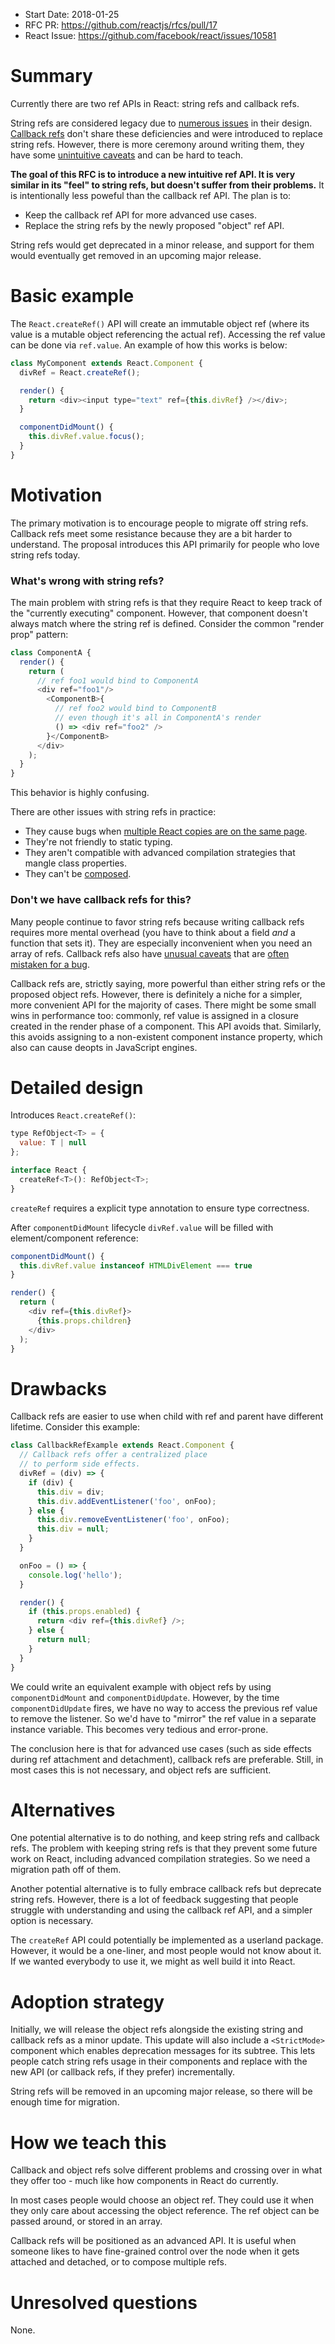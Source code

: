 - Start Date: 2018-01-25
- RFC PR: https://github.com/reactjs/rfcs/pull/17
- React Issue: https://github.com/facebook/react/issues/10581

# Summary

Currently there are two ref APIs in React: string refs and callback refs.

String refs are considered legacy due to [numerous issues](https://github.com/facebook/react/issues/1373) in their design. [Callback refs](https://reactjs.org/docs/refs-and-the-dom.html) don't share these deficiencies and were introduced to replace string refs. However, there is more ceremony around writing them, they have some [unintuitive caveats](https://reactjs.org/docs/refs-and-the-dom.html#caveats) and can be hard to teach.

**The goal of this RFC is to introduce a new intuitive ref API. It is very similar in its "feel" to string refs, but doesn't suffer from their problems.** It is intentionally less poweful than the callback ref API. The plan is to:

* Keep the callback ref API for more advanced use cases.
* Replace the string refs by the newly proposed "object" ref API.

String refs would get deprecated in a minor release, and support for them would eventually get removed in an upcoming major release.

# Basic example

The `React.createRef()` API will create an immutable object ref (where its value is a mutable object referencing the actual ref). Accessing the ref value can be done via `ref.value`. An example of how this works is below:

```js
class MyComponent extends React.Component {
  divRef = React.createRef();

  render() {
    return <div><input type="text" ref={this.divRef} /></div>;
  }

  componentDidMount() {
    this.divRef.value.focus();
  }
}
```

# Motivation

The primary motivation is to encourage people to migrate off string refs. Callback refs meet some resistance because they are a bit harder to understand. The proposal introduces this API primarily for people who love string refs today.

### What's wrong with string refs?

The main problem with string refs is that they require React to keep track of the "currently executing" component. However, that component doesn't always match where the string ref is defined. Consider the common "render prop" pattern:

```js
class ComponentA {
  render() {
    return (
      // ref foo1 would bind to ComponentA
      <div ref="foo1"/>
        <ComponentB>{
          // ref foo2 would bind to ComponentB
          // even though it's all in ComponentA's render
          () => <div ref="foo2" />
        }</ComponentB>
      </div>
    );
  }
}
```

This behavior is highly confusing.

There are other issues with string refs in practice:

* They cause bugs when [multiple React copies are on the same page](https://reactjs.org/warnings/refs-must-have-owner.html).
* They're not friendly to static typing.
* They aren't compatible with advanced compilation strategies that mangle class properties.
* They can't be [composed](https://github.com/ide/react-clone-referenced-element/).

### Don't we have callback refs for this?

Many people continue to favor string refs because writing callback refs requires more mental overhead (you have to think about a field *and* a function that sets it). They are especially inconvenient when you need an array of refs. Callback refs also have [unusual caveats](https://reactjs.org/docs/refs-and-the-dom.html#caveats) that are [often](https://github.com/facebook/react/issues/9328) [mistaken for a bug](https://github.com/facebook/react/issues/8619).

Callback refs are, strictly saying, more powerful than either string refs or the proposed object refs. However, there is definitely a niche for a simpler, more convenient API for the majority of cases. There might be some small wins in performance too: commonly, ref value is assigned in a closure created in the render phase of a component. This API avoids that. Similarly, this avoids assigning to a non-existent component instance property, which also can cause deopts in JavaScript engines.

# Detailed design

Introduces `React.createRef()`:

```js
type RefObject<T> = {
  value: T | null
};

interface React {
  createRef<T>(): RefObject<T>;
}
```

`createRef` requires a explicit type annotation to ensure type correctness.

After `componentDidMount` lifecycle `divRef.value` will be filled with element/component reference:

```js
componentDidMount() {
  this.divRef.value instanceof HTMLDivElement === true
}

render() {
  return (
    <div ref={this.divRef}>
      {this.props.children}
    </div>
  );
}
```

# Drawbacks

Callback refs are easier to use when child with ref and parent have different lifetime. Consider this example:

```js
class CallbackRefExample extends React.Component {
  // Callback refs offer a centralized place
  // to perform side effects.
  divRef = (div) => {
    if (div) {
      this.div = div;
      this.div.addEventListener('foo', onFoo);
    } else {
      this.div.removeEventListener('foo', onFoo);
      this.div = null;
    }
  }

  onFoo = () => {
    console.log('hello');
  }

  render() {
    if (this.props.enabled) {
      return <div ref={this.divRef} />;
    } else {
      return null;
    }
  }
}
```

We could write an equivalent example with object refs by using `componentDidMount` and `componentDidUpdate`. However, by the time `componentDidUpdate` fires, we have no way to access the previous ref value to remove the listener. So we'd have to "mirror" the ref value in a separate instance variable. This becomes very tedious and error-prone.

The conclusion here is that for advanced use cases (such as side effects during ref attachment and detachment), callback refs are preferable. Still, in most cases this is not necessary, and object refs are sufficient.

# Alternatives

One potential alternative is to do nothing, and keep string refs and callback refs. The problem with keeping string refs is that they prevent some future work on React, including advanced compilation strategies. So we need a migration path off of them.

Another potential alternative is to fully embrace callback refs but deprecate string refs. However, there is a lot of feedback suggesting that people struggle with understanding and using the callback ref API, and a simpler option is necessary.

The `createRef` API could potentially be implemented as a userland package. However, it would be a one-liner, and most people would not know about it. If we wanted everybody to use it, we might as well build it into React.

# Adoption strategy

Initially, we will release the object refs alongside the existing string and callback refs as a minor update. This update will also include a `<StrictMode>` component which enables deprecation messages for its subtree. This lets people catch string refs usage in their components and replace with the new API (or callback refs, if they prefer) incrementally.

String refs will be removed in an upcoming major release, so there will be enough time for migration.

# How we teach this

Callback and object refs solve different problems and crossing over in what they offer too - much like how components in React do currently.

In most cases people would choose an object ref. They could use it when they only care about accessing the object reference. The ref object can be passed around, or stored in an array.

Callback refs will be positioned as an advanced API. It is useful when someone likes to have fine-grained control over the node when it gets attached and detached, or to compose multiple refs.

# Unresolved questions

None.
